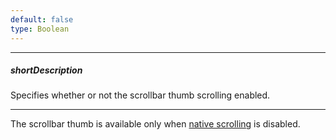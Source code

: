 ```yaml
---
default: false
type: Boolean
---
```

---
##### shortDescription
Specifies whether or not the scrollbar thumb scrolling enabled.

---
The scrollbar thumb is available only when [native scrolling](/api-reference/10%20UI%20Widgets/dxDataGrid/1%20Configuration/scrolling/useNative.md '/Documentation/ApiReference/UI_Widgets/dxDataGrid/Configuration/scrolling/#useNative') is disabled.